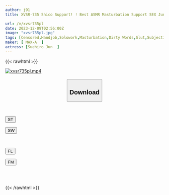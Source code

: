 ```yaml
---
author: j91
title: XVSR-735 Shico Support! ! Best ASMR Masturbation Support SEX Jun Suehiro

url: /v/xvsr735pl
date: 2023-12-09T02:56:00Z
image: "xvsr735pl.jpg"
tags: [Censored,Handjob,Solowork,Masturbation,Dirty Words,Slut,Subjectivity	 ]
maker: [ MAX-A  ]
actress: [Suehiro Jun  ]
---
```



{{< rawhtml >}}

<div class="video" data-videoid="wd3Qa2L9RzhJ3ox">
    <a href="javascript:;">
        <img src="/v/xvsr735pl/xvsr735pl.jpg" width="WIDTH" height="HEIGHT" alt="xvsr735pl.mp4" loading="lazy">
    </a>
</div>

<script type="text/javascript" src="https://j91.asia/asset/on-demand-st.js"></script>

<br>
  <link rel="stylesheet" href="https://j91.asia/asset/bs5.css">
  
  <center>
  <button class="btn btn-primary" type="button" data-bs-toggle="collapse" data-bs-target=".multi-collapse" aria-expanded="false" aria-controls="multiCollapseExample1 multiCollapseExample2"><h2>Download</h2></button></center>
</p>
<div class="row">
  <div class="col">
    <div class="collapse multi-collapse" id="multiCollapseExample1">
      <div class="card card-body">
	      	      <br>
<div class="buttons">  
<p><a href="https://streamtape.to/v/wd3Qa2L9RzhJ3ox" target="_blank"><button class="btn-hover color-3"><i class="fa fa-download"></i> ST</button></a></p>
<p><a href="https://flaswish.com/gvj4b82hhqnp" target="_blank"><button class="btn-hover color-2"><i class="fa fa-download"></i> SW</button></a></p></div>
    </div>
  </div>
</div>
  <div class="col">
    <div class="collapse multi-collapse" id="multiCollapseExample2">
      <div class="card card-body">
	      <br>
<div class="buttons">
<p><a href="javascript:;" target="_blank"><button class="btn-hover color-9"><i class="fa fa-download"></i> FL</button></a></p>
<p><a href="javascript:;" target="_blank"><button class="btn-hover color-8"><i class="fa fa-download"></i> FM</button></a></p></div>
<br><br>
      </div>
    </div>
  </div>
</div>

{{< /rawhtml >}}